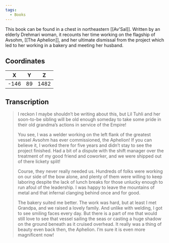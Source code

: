 ```yaml
---
tags:
  - Books
---
```


This book can be found in a chest in northeastern [[Av'Sal]]. Written by an elderly Drehmari woman, it recounts her time working on the flagship of Avsohm, [[The Aphelion]], and her ultimate dismissal from the project which led to her working in a bakery and meeting her husband.

## Coordinates
| **X** | **Y** | **Z** |
| :---: | :---: | :---: |
| -146  |  89   | 1482  |

## Transcription
> I reckon I maybe shouldn’t be writing about this, but Lil Tuhli and her soon-to-be sibling will be old enough someday to take some pride in their old grandma’s actions in service of the Empire!
>
> You see, I was a welder working on the left flank of the greatest vessel Avsohm has ever commissioned, the Aphelion! If you can believe it, I worked there for five years and didn’t stay to see the project finished. Had a bit of a dispute with the shift manager over the treatment of my good friend and coworker, and we were shipped out of there lickety split!
>
> Course, they never really needed us. Hundreds of folks were working on our side of the bow alone, and plenty of them were willing to keep laboring despite the lack of lunch breaks for those unlucky enough to run afoul of the leadership. I was happy to leave the mountains of metal and that infernal clanging behind once and for good.
>
> The bakery suited me better. The work was hard, but at least I met Grandpa, and we raised a lovely family. And unlike with welding, I got to see smiling faces every day. But there is a part of me that would still love to see that vessel sailing the seas or casting a huge shadow on the ground beneath as it cruised overhead. It really was a thing of beauty even back then, the Aphelion. I’m sure it is even more magnificent now!

